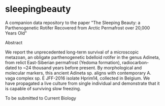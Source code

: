 # sleepingbeauty
A companion data repository to the paper "The Sleeping Beauty: a Parthenogenetic Rotifer Recovered from Arctic Permafrost over 20,000 Years Old"

Abstract

We report the unprecedented long-term survival of a microscopic metazoan, an obligate parthenogenetic bdelloid rotifer in the genus Adineta, from relict East-Siberian permafrost (Yedoma formation), radiocarbon-dated to ~24 thousand years before present. By morphological and molecular markers, this ancient Adineta sp. aligns with contemporary A. vaga complex sp. E JFF-2016 isolate Hprim14, collected in Belgium. We have propagated a live culture from single individual and demonstrate that it is capable of surviving slow freezing.

To be submitted to Current Biology
